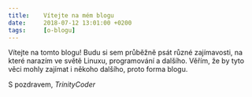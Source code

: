 ```yaml
---
title:    Vítejte na mém blogu
date:     2018-07-12 13:01:00 +0200
tags:     [o-blogu]
---
```

Vítejte na tomto blogu! Budu si sem průběžně psát různé zajímavosti,
na které narazím ve světě Linuxu, programování a dalšího. Věřím, že by tyto
věci mohly zajímat i někoho dalšího, proto forma blogu.

S pozdravem, _TrinityCoder_
